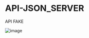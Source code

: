 # API-JSON_SERVER
API FAKE


![image](https://user-images.githubusercontent.com/83734913/198733890-b4fb1246-7f50-4b28-815a-8f591c379095.png)
